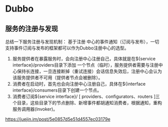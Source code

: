 # Dubbo

## 服务的注册与发现

总结一下服务注册与发现机制： 基于注册 中心的事件通知（订阅与发布），一切支持事件订阅与发布的框架都可以作为Dubbo注册中心的选型。

1. 服务提供者在暴露服务时，会向注册中心注册自己，具体就是在${service interface}/providers目录下添加 一个节点（临时），服务提供者需要与注册中心保持长连接，一旦连接断掉（重试连接）会话信息失效后，注册中心会认为该服务提供者不可用（提供者节点会被删除）。
2. 消费者在启动时，首先也会向注册中心注册自己，具体在${interface interface}/consumers目录下创建一个节点。
3. 消费者订阅${service interface}/ [  providers、configurators、routers ]三个目录，这些目录下的节点删除、新增事件都胡通知消费者，根据通知，重构服务调用器(Invoker)。

https://juejin.im/post/5e0857d5e51d4557ec03179e



